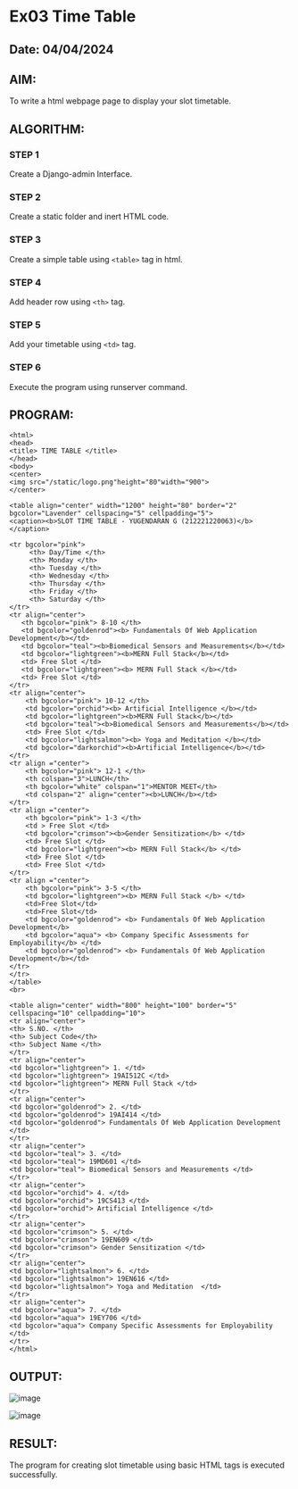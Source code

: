 # Ex03 Time Table

## Date: 04/04/2024

## AIM:
To write a html webpage page to display your slot timetable.

## ALGORITHM:
### STEP 1
Create a Django-admin Interface.

### STEP 2
Create a static folder and inert HTML code.

### STEP 3
Create a simple table using ```<table>``` tag in html.

### STEP 4
Add header row using ```<th>``` tag.

### STEP 5
Add your timetable using ```<td>``` tag.

### STEP 6
Execute the program using runserver command.

## PROGRAM:
```
<html>
<head>
<title> TIME TABLE </title>   
</head>
<body>
<center>
<img src="/static/logo.png"height="80"width="900">
</center>

<table align="center" width="1200" height="80" border="2" bgcolor="Lavender" cellspacing="5" cellpadding="5">
<caption><b>SLOT TIME TABLE - YUGENDARAN G (212221220063)</b></caption>

<tr bgcolor="pink">
     <th> Day/Time </th>
     <th> Monday </th>
     <th> Tuesday </th>
     <th> Wednesday </th>
     <th> Thursday </th>
     <th> Friday </th> 
     <th> Saturday </th>
</tr>
<tr align="center">
   <th bgcolor="pink"> 8-10 </th>
   <td bgcolor="goldenrod"><b> Fundamentals Of Web Application Development</b></td>
   <td bgcolor="teal"><b>Biomedical Sensors and Measurements</b></td>
   <td bgcolor="lightgreen"><b>MERN Full Stack</b></td>
   <td> Free Slot </td>
   <td bgcolor="lightgreen"><b> MERN Full Stack </b></td>
   <td> Free Slot </td>
</tr>
<tr align="center">
    <th bgcolor="pink"> 10-12 </th>
    <td bgcolor="orchid"><b> Artificial Intelligence </b></td>
    <td bgcolor="lightgreen"><b>MERN Full Stack</b></td>
    <td bgcolor="teal"><b>Biomedical Sensors and Measurements</b></td>
    <td> Free Slot </td>
    <td bgcolor="lightsalmon"><b> Yoga and Meditation </b></td>
    <td bgcolor="darkorchid"><b>Artificial Intelligence</b></td>
</tr>
<tr align ="center">
    <th bgcolor="pink"> 12-1 </th>
    <th colspan="3">LUNCH</th>
    <th bgcolor="white" colspan="1">MENTOR MEET</th>
    <td colspan="2" align="center"><b>LUNCH</b></td>
</tr>
<tr align ="center">
    <th bgcolor="pink"> 1-3 </th>
    <td > Free Slot </td>
    <td bgcolor="crimson"><b>Gender Sensitization</b> </td>
    <td> Free Slot </td>
    <td bgcolor="lightgreen"><b> MERN Full Stack</b> </td>
    <td> Free Slot </td>
    <td> Free Slot </td>
</tr>
<tr align ="center">
    <th bgcolor="pink"> 3-5 </th>
    <td bgcolor="lightgreen"><b> MERN Full Stack </b> </td>
    <td>Free Slot</td>
    <td>Free Slot</td>
    <td bgcolor="goldenrod"> <b> Fundamentals Of Web Application Development</b>
    <td bgcolor="aqua"> <b> Company Specific Assessments for Employability</b> </td>
    <td bgcolor="goldenrod"> <b> Fundamentals Of Web Application Development</b></td>
</tr>
</tr>
</table>
<br>

<table align="center" width="800" height="100" border="5" cellspacing="10" cellpadding="10">
<tr align="center">
<th> S.NO. </th>
<th> Subject Code</th>
<th> Subject Name </th>
</tr>
<tr align="center">
<td bgcolor="lightgreen"> 1. </td>
<td bgcolor="lightgreen"> 19AI512C </td>
<td bgcolor="lightgreen"> MERN Full Stack </td>
</tr>
<tr align="center">
<td bgcolor="goldenrod"> 2. </td>
<td bgcolor="goldenrod"> 19AI414 </td>
<td bgcolor="goldenrod"> Fundamentals Of Web Application Development </td>
</tr>
<tr align="center">
<td bgcolor="teal"> 3. </td>
<td bgcolor="teal"> 19MD601 </td>
<td bgcolor="teal"> Biomedical Sensors and Measurements </td>
</tr>
<tr align="center">
<td bgcolor="orchid"> 4. </td>
<td bgcolor="orchid"> 19CS413 </td>
<td bgcolor="orchid"> Artificial Intelligence </td>
</tr>
<tr align="center">
<td bgcolor="crimson"> 5. </td>
<td bgcolor="crimson"> 19EN609 </td>
<td bgcolor="crimson"> Gender Sensitization </td>
</tr>
<tr align="center">
<td bgcolor="lightsalmon"> 6. </td>
<td bgcolor="lightsalmon"> 19EN616 </td>
<td bgcolor="lightsalmon"> Yoga and Meditation  </td>
</tr>
<tr align="center">
<td bgcolor="aqua"> 7. </td>
<td bgcolor="aqua"> 19EY706 </td>
<td bgcolor="aqua"> Company Specific Assessments for Employability  </td>
</tr>
</html>
```

## OUTPUT:
![image](https://github.com/Yugendaran/slot/assets/128135616/d4a68701-54a2-4a0f-bbf3-c74a225f6d6f)

![image](https://github.com/Yugendaran/slot/assets/128135616/dc9b70ec-de8a-4fb8-a496-ceae32e3f732)



## RESULT:
The program for creating slot timetable using basic HTML tags is executed successfully.
